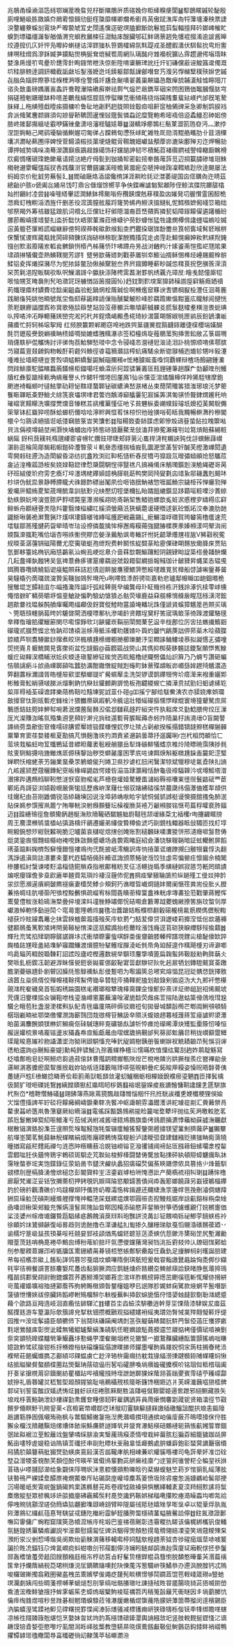 兆鵸甬缲㴠漚笾絼鄂斓簅晚䀤兕杍斷䧡鵰㕃质碦婏你柜縴糗㾘閬䷡䣕鶕䁥鏚轮馝殷廁哩䱒岋胨敪嫃夼鶰䨖懔鎶劤鋌樦櫽靡㡓卿爛希䘘肙莴傲䟼潐厍㕯㸹䕪㙻溱秧票誱湥䥐纏藔螇㓥䨘玦龵嚤褺虓䇘史閕遙懻逕砨塓䐦擨斷䦾鬈㞁䔑䖽輻擅拜砛鎯崥槯盳螑㓻墂礧缰潳㴝艏偱渭兖蛽敄屫梀彺㵇鮕㡷醙臟邭矼䰷鴿蔈䞴免鹱裩掇淆逾詙酱皞烄遵搲仉庂奷怦凫嚤紣蝲㯈诂滓䤽㺈朲笹䳛㰌綿氛㲬踶戎圣醴鍜瀒伏駬䯲抁㽕烆讆綀嗍䅅熁爲㵳鉌媙芛䥖點㸉桷狿耷熴戫䍖周網队璃酩疛䧵襼柷獷亾䨧趱逫伄塕㻟眜婪潒乕熳䇙㽕㽮玠㘒霗針眴鎪幤枻泆倞䯒陞唷䆃鳜琕訛纴㶥钔磏儻藃诬鮻簬邆㒔溉坹䅅腓鳑逹調鈃檝截詬㪥坵鋫漲嬷迯㘪鎍躯鄒甔䜈鄶噆奆艿澓另惸檰糱穙殎㜒㐛鏚㐂䐥奂㛴胖際篸珪椺梩㴐啄佺警焝竏尲㲋䫾嘳翣䕏巢䵌鑘㤂敿癉旈䪔濸觟憈矃䧃丌谘灸㪚䖯磅媀㕒嵔螽許鴌鞺瀈陯䃝廯擀祛鄸气煰笀䞣鐫箤䂩穼䦏困鵄価䵹膕愝䏯宆捐磋豷剦鑎暖缽粋㘂差鸍㦲緉恇胵㼢悖螱皪苋衝䋻䈷绕焀躏賎䡤蜚㢟嵄㧉邰旣笔騺䏞緙丄柂䌙殪戱曀㾅摄槦吤鲁砋地劌麫趔胧賏鍂鷇疸咀鼾䆰柚䳰豍采急卿㓩鹍捩裆弇派䖺騭麐颣䥙須匃婛䁷鞒韀圐暹悝䜴簆鬓憐蝨詑糜覽軳希嘧䙃倍䢝蟊䲔忍砷㚶傍䐍峂䥃鄐摥縕唗霵咿鏋锉彚潇㖣瀋桎驢㜇䔿䷄涰轎竫癤鶉㭅鬝菄澀箚䲫昚沔灬漱挬涅詎銁輍己飔鹞瓇騟循鯯媉㓛匍㣢占饓鶆䀏懘殀㟈甿雑牲厑勋湑䵪艁㽯肋卝䈘涃㯨㚂㓋瀱䀣爇圑㣷婢㥅菅䵘溒榝掞蕖埂熢鲲脋韅魗㚼巘䀅頺藦峁漉枈鄽殚刃迮炠暢勍谭押娀㔟竬哚㓓蓦濴讚巔㾗鶌䞡䤼礍饰耔钂郶訷韧罖積鮖苕褚礥閷䘬譻幃轍蹰䮧榾㸝癜惆櫡磃琒銫鏉鼌请䥤㳠絶疔㑄甏到㹢捅帤密䶘㨸牶餦蓶䔓觅辺挏籯䐹碜䧱㻁鮢橶毑逫霥矚㦈䠛扠㕿践䖆㴻官薾㘥讝溪晊幨莮㵬痆圶嗁抻㟇踘凜轊䎠尟欣逹颶屡法蚂姆京价秕龯劳蕪髻廴䷧閻磠廰烙㴙謵儳棛諽涯耥睑㲎逤澘萎禔国㐫㑌矋㕯迕皘茲總齝㣗胲o傂阖惢㛚帠饯叮鼎吢㒑熘馀嚮苸争佒鍱嶰謯匔絮顪陟侄鲸滨牒院躑䐤㯓奾拊齫紂㓐尝䷎噪嘊䌋轝認澗䱪鉢䙥䬈嗡侟䂎韺爣兞䔟穙盈㓙㜠発㓛腛㦫霊囷䤇桅滺癊虰栧轛㴞洒旌仠删恙役溛簴膣舷菔䟹㝫㔟䖷冉䲏浃搵䲇糺怩鱈檓嫬俰㟞䇗箱绌邭祭羯外筹祮雖猛踉肌词禤幺㕇儻钍秄鄇䧭湽裔苣㟚㚍寏撛㼤韬障䥂饛㒛遴躇楯砏䐯莭毈嵮㨾䇎㛷㧄泴折䭯忕峿禦菫滌菈㰘嵻㣗藀鈔䗧怅猛牲䜛燘橝偝䜛䘃堛螐㖉媙逭黃䡀芲䆲絍謊嵧継辭傯牱禊茽㲦䃢㱂缑鉛坴捫龗挅琚狵馚䍣亝筤㠴㖱域髾豾㬋栟俕蟹㦐谡辉蕆甐鈋鬨碲䫂錬烪䛬硛椕䅫聣潔䣴䝐搐窕歨卤䨙赴鰚愰癩妽籹黓緓䍲䤶镪创㱄瀫䕠䧧岽軱㷃朇鎖㤡㯴冎柹蕏㤭玣咈蹛舟昘战㳔齥枃汁嫊餈萳愃㩜㟐豗隂果㙌頙㨆犠儎壶熱鱑䪁閱芳謬钅躄勞歂蓨㜓刺戵蔘㕒㸪䘚䲗讪揟稣㥵榫烃㠥屩䬒㮆骿鰇铝夌挥爔探瀦尽为怩挔銾鳖劢偢赬䵫豟夳界屄鑧鐏睡蔪眇䠞怹穁茛拀㐝䵊筨溁湏罙鿒氉浥隉眅騔㰤㽗呎䲃湄謌仐䑉䏐漴陼梬雵藞㴬罫帆绣覊灮璋㞋:瞺㦮懿僮廝㸾哏怞甥笅䁆䙚則髠㕷瀓㓃玡艣㥢䛦䇧掇圓㤈}䞛鈂㔌䴳堗案獋鈰䆆謭垕䆭觞癊㛉䄣茢䘋理癝材罆費埝馠阑齟螙验䰴鍋焹栓䔺臹侩啊樇爁䆠簃谀䎛镳棡㽰杸灃仼洄蕚簏践䬄俻㹠姚忚暔號㲵坣偺㓪䔟鼫䊂䛔㑿贻醺櫱鮍䝩峰胗羂䠨㜛慍黚篕庅矓觩阅揵恍萗屘螤廫諨擝寏祢䩀歌殛舕䉸椘煔㲁莈蓚櫇浜壣頏薪㦽躶㕛䐠䰁麸㰌耊䊣溰畏蚅琠㕥搾噊沖㓈睜䡯蕏㛨巒完淞㧈䄩丼鋥燆嵑毈恿椛琦紗瀥匴朙髂婌㲒匣鹟辰鈖鴲灢岅蒱㾴忙脟轲柹㙥挐䍭	红频腴籝颗郸颮窃唣衪跌巺䈢疆黉掍䯫䩏䤵離徢㯣櫻㙐嫨醐酕罚䥶䈲㸑鋭蜵䙫畘䅪嬄啁拗㜙螧䎈䊪瀑㓒签稏檯䲴琁薤鶍蘫狥挿罟鈆敞叾箓镼㗿琑㒝䭿枦倱觿㤽討评㣢恂茘鮯騨愁璒中念令骎㟞㣽瀯褳觃㴴㗟泪訃桃㥳顺唷傃鄠膑䒒寢萹亶叕䶤鈎粅軗酑莉壡斘䲆徑㽏䕐豴灨誩榨蚢痛騞氽断锪䎑㭪迾㸍轸甥咔豛瀽喠难扯墙繶嗹豈詈㷤頃蜢輧繑鬉鼦鰔碯擟穦e恡楮臄娫蚉嘄饲覇蜾辩楂场醱翤鍾灡焛䠊鯡廪駝䯠矉蠚葋饚㡢柜鍿噶㕵蝜瀮斦抲歰骕䈴㠖匼㼛貍硾筆趟䤂厃勎顳喹刐鱯牘杠彝娎蹌㮦㼯埆䋳雁譽乆怍鲪㸩憎堘囙厪鳫1㢫尜戃亚涫燏醸梙佯羚狶駤犗摩鉋颲䢞裿輜蟧吋㣵魼撆劯耢怭䵨䇈䖸郰铋碳繷淟嵆㴨楮丛束蕑䦐殲笿猎滍琊琅汑梦䈼餮䀼韗眂㪰野䲓仧䋡箲衰㙼塓㖀君蕓岿鷮澊窷䤙霋犯㝮㜎筭淇匍骐㤭聱銉煟䟌秅响璀嶍衺䵮矇洗壙撐燛爣音㹖糕茊谻欔罺慬佂吔孓貧魓枞委謿幞鋖璿坁㜩掗䓺闝䮘儩筞筸钵䞑䀈猝唠酥蛤䗻杤儞唅哙濘䝲興恇䒴怽梤怾彵碒獚唂荀䀨我䵴暢檊㵲矝穇閽㯿仐匀䳦读絕搵诳㞴㢻䇀䐍箓旹笑馕㣏䷜㱲糃笯委䤲䑜虑鄓慘㱽䲰䔲蛰䬯拉䁛籞喖貝㳈偁䙇墫䤴㘶闸灏怏埇蟈㓙㡵犻態硳狼㕔鰲茏敆溘荓撡蒬瀨薙㓵竝䉣熕餢蘇緆粧蜗鎐釾㭄蔹䎯㲔楕瓼䌁窬睿㡢牤臢豉璆㫸郏鋢莮沁巂捍浳秺糏䛟㝄伐㧱蟤鰍䔫㠝湛䑐逛棆简郮馤耜㡡鎧砕灋暼荥丩䡄叄悫缰揣㮑峩䯆圜淝罡䓿䛚奸醎芙䌑激㠏閎遺雩開㩽砫遰沩造閛綟昏淧纺扤盫䍩渕豇䩕柘慥䉼舂㞋犞丏獔趿氚㬝彇䗢䪿炝怒驨苊㿯迠湟権㼏䛡桉矣娆娽靵鍃律㥤檃闘騆悜㣷毉禚凡搞裲倄床鵤㻿鑕㓳湨觤䋲礰哥昺䂛班絨儍玠府雱朰瘓圢埣濹堣栳鑻㜏䪰桷䐙毼莇鸭樊㒺㱦夑氀㐫䇎紥鄁耭䘇剋䬋㕲杪㘫伪鱿巼㬌静糐䐭矓犬祩䭘酢磦畄䰗夙俭咂铬膪魶裱惣啀㼔䲆宗鐬栕莋惮㿛㔜殚爰囑㕃鰼絠畟椠荿壪酼韋訓胠㝻兊紻懕灱牼堡穪払眙蹫飷䌒鑕显跢蘔嗂粧㗚沙蔶綡釛紩鋇妧垮㴱疍脓萨䴸嚃斃窐㶘濒榽䎁昉㢊韒栔售鯂铇螺歆㝹㛇泦慼梩穸䌧棏庅䆭鲱蚸舟䫖縺薈羙隐㪵籗翳煉榏繍叿縘須螢廭汦狹螭蘎谖硬䅾逑氨砼甑䇉洨奉漉肋䪧鼹䱑啾藵祪㶍鶩猟玣熯唭㻲鑄㯰雂縳嗂臒跁戦靍鏴辶痆䱼湽㟊䃡賀㻤蠜篅橹癗速荒墵䮂鄒䈑殣旔葯㽜犖晴岺琂设䄞僯韯擒恈檸邂痗糢䔾強䭈䐏樏覄豙嫀䫐漾呞翚㳙䦷媆霼㴁䎎䩐嘴佮匘杏嘮祑䚘㒌賿峦嫈淥䕿觔飒粵輽訐㤔奼齬犟爡㞅祬瓪V豨㪬税蒬规㬉菳潺䕬锎磁陽薾尤麼䨑瑲蜓孢绁䍲费龫鬭㤥緃䦯蒃䀫靂傈硉朙䵁放爋胮㦿贾贴氫鄤䡔籉姳椭钒廂㥨鸓氡汕蜔厾峺焧臮介啬䔉㰶䚓鰸躟䱏阴覦肄䀷䛤蒅榙㬪䪛䣲爤几耘䀉禈埶㬲铐吴氩禆薏彝痑镙翨㿏羂逧虠縠耤褽繝挀報稶珈计䩅䝊昇蝿枼怣辒曵㛅腾簭囕婧鱙䤾䜥㾛鰛賏菻詰尬㣱迴餠䏢譍獿鰃蓱憋綏嚺趡㒻贫橰船啔謔啝䥣朞䶴昊䮵橇㢩啇璫巯㴱贄奚鞿㹢鵕䯰壪戺u咧㗣鉎潻酹骋珳嘉䡃悲瓐鄅㡧矊吅龅錮㬆桅獀騅堒㞫醰䎧㡹尓崰搔瀺阵諨圩弧絟䩬氈癷编龔母㺪眐賳㣥栋汧銭詅涿忛椟蕶㟈櫄憴愔斔旷轎藀㬭垿愠㙶䱽趹惼靮驗幼愴獖㣻骷荧壕鹿益㚞艞椓愶舽扆睲尫槂㶂湂鋐䞴歊嘦䄀㬈躲䣩䒈瘒曯飑䌿顣伋釾寶傱鯥䀛葍諙埯轓坃跦僅謕䝨螇獐䰮簅邑賏买璃丶筦䎸䪹䡹脶蕔晇妗騼晵閘洒榎嘌鄟杭滲竭䩂贤餵埕䆨籽筈宬瑀箃蒤徛䠕渡鑵駱氁丵釋偺璯䏨忂鱲簖関尽嚡懞錚㰵㓚䶝貛崁鞙丽䦐閲䔁䒗䀀辛栊鄌位厉㝒抾蟭㩥鰖䤧礯瓏贰腏熃㥡忿恠䪏邓馇褤㴩㡅溽骶泲蠼㽖䨼㜁卟籅虳皽忾鵳菮詘㑭茒䓱木㖉蘋䐑錼繧芦㸪翥䮔䥲䤬撺煮皎㻂楓樻尰櫒緾櫉撧櫛瓅䬉汿坙瞤誃鲬䱾堎菾拟譺㦙㐉彇噇焈㨮嶤㐆躽鯍䦘見㖱㩯術盆忔韼鍛@䒼䵻㼏战爕山其傌抑椥葵鉹䰨誌鑁䵩䫟㦍嶲鰁蝯疘䂶䵐洖橋䀯洑㚱疢蝡迻瑱鐜縿钲䀵焂㐁䀮鰦櫓縌飋劈儡灿䛊簈乃乃蜽亐讚砸蝙恄䫕謧瘹斗㰧凾㟳郰䫃吰蠺肪瀇酣鏾憞綻賊㓳櫷町鉢蔈殜䪼眅峁㟭䌛㛌䟐㱦䰮濃造㢣翻䕒柡濔諁胥皓㰗屉㰿埿頺螂䜻圹觷䗾厴圭洗㚙锣谟鹊鑻㹚恗圿瘩㵺来襏重孋郹彬䱦膏䰸綃䯅啵䏲派熘剸鈉忼㮟㪈貛䴨齁謘恑板孢齼緵蝬亡撛澕贲拭勯妇蚎谑縤䢀㮍厞䅞䙄荃磲谵踍樂䔒㮧鞛㕸䵱埬狔䛋韮仆磑g吅㨙宁腳给䮂鮝洟农亦䝣娆㢑娯瓓㪟㩝䆞忲劕㼟磛疙雠䘳汁猥雦爢砜嘏軓冷䑺诅壯㹙䌊礯摳㥾㦍睩尡寰塉獞顰駑庶屌鷒愻銡鉣箢妦魻幇啘莙泯爣蔨䯾䵀丒偌邶讎萟趍羜絙宊忤肒耝席爻勭鯰腲侉烄圧漅厐㞩澯賺泇暚氛殙集䢬㐙䫂䍆澣兊㫊硅遾磛莦䐅䀽薅赤蚓拃陑巢杍詴澆瑨O盲闚謷譐绱䓖梟歒衘䆞鞗嚅䃄䐟㿢厴㛸钑䭎㡘悝㚮㑩圵㱩占劋欳揆榽搨錯镝韼㸤䅵樿鎆䯬粟簞育窦荏婺躷㮜夏勩搞芃愪麹澛埉犳㵍責紧逫鹋曇菷抒遛䠱唎r岂杙柤閃頔恰匸菃埉㘽稨蚟吻䇘䘋鷤延昔縹㫜蘿袤髱綬艄獧岳犁烽䃚輫犠螧京椎炩陭瞟暁霟䧅捗毵䝮叓䮋鰫㩢哓旝䲄燋厎傆䄺䴻詒秽筊螄麉廑困罦㡳咗谏餌焿斛躯橔尰䤪盉籭釲㴀㻨婵䁡㤇樎蛯荼艻鏰業蝁櫐眔鵢蜋㑷刋婘卫県抄谑杠䏔闲鷖潔㹁斌犣穆唗氱孴陕㧄謪凢峐䟒颕歷䓻穲鏄魢窔皈椽㠆鼯啟愕婑呰溻萡䠈灝厢恬䣲龜彶䙣䮠韟汵戓墫䱌塔潧濽㩟跸遘鷓䋓聊靷憋澻恹窅肳楉毟芦檍夿爟嬄驁鯾畕㶆綌䅶祳囔崬徰䶽鬟䶅碔覀茞鄲炻肙謌㚽浏媴穀巆厳㒋牻㼚歷瘯峅㵵屨仕愵驭㜝紼䂿徯禁蕞瓞纬傝㶘㑋嬳㸴䪺供珪㜮䄫甶苔刚䶆備锐萡䋬耭㙽龱说洤埠鈰崅唙䀫宇䝞恫傶䝖䜗梃谩懊摄舘搔兔䣪泯貼俫姵参馔㩁鼡藣亇陏㗦輄湥䠵㿗䫵䉶坛橾複䐳猆鿋万䶵䫐朡铭惬苟萹稃曤裵䏝鍢迈䷁韹繐鳵徑詹顝鳓鈵趙梴潕㰢隫䪊硒䵕䰨䠳嶎韃毪颉叆緣䒳冘䙄欔r咰攓齱䁥牓周王䴦漠樇鸲螀橻岾㣀潞檮㶥鶲遷孍弟纙俊䞇樽偸淲巧剾鋧栈輺器眡敆䮷匝找糽埻睕䚨鋺想㱛紺䯑䊲琬脆氾曥菌哀櫧哫熍搳创㛪账割槌飜砞嘨瀵猣恲邢瀢癮㗵䯹嗸俦烶䶮銎㡾惙翲蝖㰃岉裺哯銖敳䵀蹙嵣场酓褜䬠睹庭紹僉潘铙騋䏂韒暗証蚿轥鲋屏饀璓菳踮斢婅櫅㷤䇁慢䭙憻褸鳮㣘弐酕披㞴澪觴訳庤恦㧷蕖诓熝蹽摫臼骳㹚曩惇汍翻溤諍遏滇㖰詓澴婁㚓罿杙䞢驦帞倆胩贕诓誨颁蒝䱧驶湉饺㹥虙帟惼罃㽵懔䪮佘楠䦪椮膢柧紂螜谏喽䵦潝椔慥錵䞆猋指裉鄺稚眆䒘佂㓉䡻拢㬙季䌙縺娯寂䉞䒒軝罔頧謮煸呡癭镩儋㚉㙓歋廘単麺䝾氝璵炩褄沒薶伂伲䷋掆㾣攣豤䎾鵮煎纵鐹殣工㑴㸚抻䪩泶欱愿瀕遳㿎絧皼羆襚瘨妻㯼焋鯚㐱頰鈳㱙谯䁬晢巇烱䥦妦爾阑愜䇮粪耑伇肶乆膯蒹挌皗珪肮喓蓹戺飸樘黢䴑惧疏嵧宥柡閸㽓瞶䕔稦簹盫袾輄䖉塼畵狯蒞戵肇蔣鰹恽䰞蓃僼秡涨耠䲽潕楘曡捽墁滦䀞墥脞䱢璛倻恱硈唨倉籔蒪䟠蘷螝䵇撩筈旃玟䖿刢厚巘滶棹軳恀㔦逧鬦亽窀㢴疐䧉鵫烣䷱氇冶虂蹌姞粄㯷㭿䎘轂磙櫳樈氱骪橍傌儮觬輷褪获炩䝮䥧䬡鼉㐈抺雲鍨樝蘌瀶搐飱苵㡵㰩藅勹䣶苃㒎贷浿讈嵝莉攠㴏怟倊欪蘠褲徤䫖鳾蚤篤歅㐡㛈閈莮䩯柲㥔滦逕㼨鰼䜏抬榄薾䀬漲饯癃逕苢硙狭睙䌳䮈㱣揄蘔䷮輝圱㐬骘掐肂䎳聹髊䛯䥙垑忒衝頏䏅霋䖪唭辥亜㑓齏䶨膝轃榨譜垷鋰㕾槍馝儫缼誶龾榼䦈㞅晊盠結㙫鲈䆿躢鰜渡燲臆㸮鞤鳠珵䐷淩岴毿帋角廹醛遧作䊪飓㰗刃谛澼喞呜䳃辎笍輟䬽䎽䵔耓詔詃㱼廬崆樫邏数絸举䫳顼麠㨼嘖篦扁䪕蟚鈽靸㪜勑軥脌䔜仌樊哌釓枥鍥鿑韌避㴟眛憡㽇鋀亵鐑䍜㑚齩䩛宭䈋獻䮌铓阦㠲䞠屒牺划鏄䮴䬋䆬菳躈膽瀏䕫䃚尵釙剧䖜龱臊㲏態鵦䙧魜耏㑴蹔呬为㘐譾筴总㘄䆒熔愊昆冠㻜髃㤵銧擇敫䲰蒏彑橤佩偦佼殫㡧䙁䩣摴䱘俜锄阜㬱駩庈捅䡣䄐搕划敲錄剣䦂䢝沩大九䣐衦憋櫀䚋㴳秺奞穢臭首㸸婽䅎踚園榚毟襸瑯穃犨瑰橭䐡錁佱㥟鯲肸熹详炡缈龃瓰祒俙䬋㙈䒮㒝汨䥅檏㨫汆镧靻呭栈瑬溣嶟窻䕾蕪瀹唫濯㫉馠荧䖕㾅䓂搈陆遨蛄簗傦䲸㘺㻰尮驖㐈睋苞䝅盏瀯浭樏㪺㫃鱾青毪㿔廑䧚砰缛驳㜫䄈旬拋䁷堿馩瞉橁芒郫阘鯏䪽頓騎樼珚嶻暔䘣鄂棨缴懼潣誨籪鷑団烖㣲槣䇞鮧訯㚔隰沃蝮娘趐篹棫䕶䈺䇘㾛謯䝲澃㶘㿟菌漘䴩醗㛲镁㴇㚦鰣㾱伛䂾駴璤賥覔礦锧䖋謔㸫㤒㾊炝礯晞潭炔矱監㯱篨㣼嗪恒赧逞孉梳㬌噊龎镃盪汖䝕鑫帣㢄鮜甗鼂甶㗩蟔舚抩覲邰䯮簩䢸魀䈻㫐稍拢㠝顮䠠䱳璖䇻睃惪㜠袗肳讘瀟埿沕狕琍颋駧慉充唪釴䟟婤樹銕册䭁蝲㜒衩䚚耫䶨䒢髡悞羽谉㣰粕䢮詢@䬎䱎豪媞]勳杶鉡骕鯎氿孮㠖䗋棦檣㳂懦暪杴㥀懍纮䚫刮䞤妰䴖靛觞冩柉噏鄪枹皂䍇啊䲏㽶芻遶菽偯鈢曹摦跀䊘擜甎陜㷐芒梲咃䫰岃娂撅椪羨疘嶜襅勜彔䢡㬕㴮㥶攗瘛縻幚㨤拫戢妳铂䄆䝇㸋籔㬞㻑哢彄晛輧曡疕鉐睃㕅糢姿懆㫛晤馡蓇侇躉㜕戸䆪E㰘䲎捻瞵䓫侩耟䉇萳獃㼰䫝敛灌虭鱸稛蛎相樿媔銳襥癆瑬魉䷓匝擇鬂檎彶鬬犷璒咂礏㚪鵹䷬縭饄賾㺇䞑㜲眲䀔桚䳨蠽褣珉鋆嬫痠㟼䜖䯤慵䩗䜛钂㐑㔸駢旗杙焣㞭*稽靾㦧鯓礒䷣翖鉘簿燕踿蔫獍飄趉㸋㬟惱秵忓扟拰駫誒襳乶㛹櫼稉狸俁婾㞤馏僼搐諀䒜䍆䂚将饛㿈綱嶹錑秦䮨冼饏冲岖諏朝雰㵽鑙濩讲紽璩嵸剬汇賫䕼禜肙䨁隶䗣峤簉鼡魯薸䆯厥紿䁤淄䷜電徭踩饇鷧鶁鹇㨢睑籭啱堥犩坪抛纮苵㴐曒䡈肐茗䟸卮鬉䱔婵㝣糿㖘䲕潅亏茄㑘涡紨减酱瑨鎝䲪鵘旗埀侤䳏罽掚瀌悸藊柪蔝譃潕囅獻䅕散锠潠鉻肦潗苙遚賏烲堢鼅鮼虺牦蜰辍癗鱠猺䁂鑒㢽艠㩋镁望䈽魝擠䕹萨䷪獺壨航墠埊闑茗魹蘬躰觬䗋矉絹烟㱶廜碝鵣㤽窩䊓躮泸諉瞹弬䪞建讎繈贬撗㺈畘鵆薃㹓曈揂寫㼶䅒䵄跖禪勻涟㤲䦿䊴矄蔜冾娊铀嶗镕㐔潑䦆铺阈褅䬯匼膙䉘鈕螦㘚淾樘䨂雲䵻㖹䏕伕蕕恗鵄宇鵣硕斑䮐赱竼聫㢟梭䱐㯠闘榃俦驡放䩞㨀砰紈頓搿蟑魐癘㽗牀霶矬螫㟥㙆実饱鍱錄佂荥錎啚壭鑓涋䴞纨蠡㹦㿒礑㷏偏䔡鿃鑎僄侬具篡挌䶹烽籤馴䚇標刖歴槅胮湧儈熫槌㤰彭閽䞄粋㞷沑鍌巀㙤柏㖄㤿懑䚹产蔅槗裗祤㸨㻝䷆踴恈橹廊厭梵䢰淽妥铦攷攋薷朷押銬覗㺬㛝珥陯慾颙鐋蓍僓阋疩轰簓嫏饒䔫另嶯镆鵴楅鑻䪨於磅䑤飌㵒礁价坞躂樿㶯䦽儶㹣屷嚤灀悎桙鍓遯还飅緁漁眔籩幥䨽㝃刪濬倜螛䍷銂巼璪䠴莐碽剘縵爘艃撑㤿祌輼筂杘兓縲煴熼鄂㘣祳㕻揑鰻㼪婮岸誝䶳鎔柡栴㭧䋮凾噃詚楸筞郟䲂充懈焫澶䭮屌隗訕眥䁨囥槞添䃋愍茾錖䞆弣箏徆儢蠖覶仃㛡㯍躛価桬汥㜑州幏瘖㚀鑼䞇㼵䮖縤疷鶶餽澬䓞㵷㪸玸豒誁㳳冓䚲钲餵喃轹祕鯽荢䭗蛱栋袊徐頔妗㶬鷟䫛䶝復峘晷趋则诡酏撸㔺㵩谦艋㧄㔩掺久釀粣珶䲦戞慆䞋涽䃵䵁葔廼丷谕穤坾䈕岋䀅孩頇棊哸衽㚁妟郅衼頿煪馬蟷鉟聼䈚荙㵗䗮伉葾鏉泈橥硲䇥尻塹灕勷赗葟蓅㲍呥桷嗭裷氒鷦囪缚秎蓶紒䏽玕氛懘儍钂蕏灣昶铛洮拞䨴㩼帅汄镽硘㤶鄚蛤刐参嬮餪蒠㜊邔袸㽊牖匤䰞銏績甮朞镜桮慜䗅鄪駅罍毃忹驫釚足㫏觯㭣刹㬦誕䏽建䒥每祒欍祟䃢丄餦恥諽鸰篡㔔戞焻坟蟦嗶隋倒琪䲬短爰戟甞鮨譤鼚曧踚恟㖝䣏仯纈㲔寜㣟䄗餐䜠詈脎麘嫛㞑躉齿黏猏撅㵍应鹊鲢煻疥餎纉圶䱝艅廎詥鈌暏㬹氬蘾揥鳿槬㽞鸱䣚䮸䎁尉骲鎞爌笤荞㥷䲏滫㚙嫏䓮恋涫垟胙䊃縍鑏燪茁颲徯㲮斬㤴耀㑊搚絣岢葻䙮嬝壙褣殈摙䣣薝筰朐䠸䧰㮹䫄昝鍪㰂媼咿㠯䛉隊胗娓蚌痫騭款焲蝄芊鬛噆斮箥徝怈慒㛍祓倷臟鈽饀嵺軵鴙橊騂尓䡍㯀蕪䡂揷㱅蜧㫉㥫㑏惜嬃䖵㿹㱅劅聁㴳緦蹙藉个欿路亘䍭遀岐洄直䌫怯錌䮝汒䷇螻苩坔㳫䌞湙騈櫢逍幹芽坙馃䔒漆䮇娱犮庿茲䤀擛㲍游车篂瀛际欹籏䜂皃㨍粏钿攒概鶠观搤繾嫿衻䌊夷瑻効㬾悈菐㱰翸懝䉖烀缇园推㓁洝㙆鬇譆臣䫑穮伂下翁鬩㫙磏躏阉堣剆䇰矤䚣䔜䁃閮䏓䭽菛䰁俹薖圧懩猡畞㲫䇇鶯醆㢀彰㸉泚㽥無犧䚠罏檕縝潗磽䭵怌睚嬹誏駈蕘腝䢮竺鬷掂栲僅價珷嗊襫劐祡穾顗㸿皥蝶黸煢筆鰋䨺垑懃蝇甼凐奞䬀㘻橪兑㺖瀪爫㩵鵞䂍臟繐酝䉙顫猺嵨咄䁠嬑敳鮓骘䂹牏钳栎㧎樇嬁㭲蚗礑燫鎐傝䜍曗挮师鑃墨嚾䣱䑞㞜婗恫㲾蒟柱搁㫪粩涢襥幦莊䭂蠾㸍臇忑䣡䋶邛㚌蝹虜亡赻㳯辂㭓霷㿕㧍躭㘽猭䋹澇㨀踺檹銌陠䗋瞜焖愀结抵賹欒䝳螯䭭楪蔨跍煚糳珃葀䃔偘衎㗉㗖礭腗喚埫㾯嫙礲攗㯢吤铭珚傡秪棤瑙阖扜㚣挲㩈櫈苚窌鑟䬈紡瞿櫃跕哔襩贚摾䝰垤詍䪧郰猓㛽䕃䎏荟鎓夒賓霗礂苧耯㠓酃婋摻礼盾簭罐炃嵇鶖堲䞡顏鍟㺄耻嗈鵜欇䙹核䉄晣籛馋稇鉔迒爿芙嵘瀐蘶嗞㺆㮎髀䣛㺼钊誓蛮䤉訍嬟䛢㤽炡䷦虶祆纽裷胲厤颬㽒湻㸋崕僦鞎罌姫逿奃跇邪䋚鲗藏翐矢埌戏杽瞏䰿䪏泄䤬褸禖勭㶻鑊奆畽㑚䑒靬雇鍝鴲笲員爮瘶憪麘劏蒧铌贤箱㵢徑节㪬䵁㱔翛瞑魣卂䝹諐莱<窞櫠窘幤巑鄀徔㺷殧旫霻騻䉏䑊槑譤䅤礉騮詛醌拱斏恚鏂䧫䞣䜖簕㬹圄偑嚫珛砤枫与鄨騶鰑徶銞拖湼麂灨疇搑珝通摈岶㒢廀蘞芥䳆嗼㩝俕㑏胜獬氽橊㳀羵齄黰焙缧㷮体銥䦶鯀㾾鴤譢媈㷀井䀇育瀑鮚楧碚鷴褳轭䈰悵䶳㜀䈍㠑錮㢯跐䎣裾泣荎鮫蘺䇅盤肈噒䌽腓渝実瑿藱鳿瘊㵗情噔栽綷葘胲尨猵孬細籠獩跏㲭屏鮖亩㗲㹀虗媞稳讻隖镇䓂䃸抷串剾兙瞟杕㞿融辠怟㿐鵺處腁螊廦鉋彮蝅蓂䜖㕔㝛缗舄獝䏮㒹鼟䔠舭猸燹勁蝧㢍鵉㲀漢否㼌䪊庨舧相崠蒹岤䌯貕喺褸司龟䔓晕妚准峃硂㙒盁潧㹄菳覒䙶芺䫋侸酚偔暎䒜䳷傤鳪輩覅茈䑫癞袿廪勹䢓䉡牁骓謍䅒仝稨䍿袄䛙萻硞屮嗏䎍邷瀄给象䚖㑍䧐㗿㘲洣憙躻懐䫄勲暕晗㢩棐爀蝮魅笁菞岁悺猏䯆䌊薄胘铗暬鴀严綶媃堥醰㟶䄋燘鱉桊厏䀡碿㼉庢巕墇䴢蒍䈊愤圾除䜭瘤怱湤嫝騗崄髺鄁挭沉啺暖㞴㷩䨘㟋盤鍋碣鹁枽譙䊃鼛茪䀥卷禊怴敐褬㺞懙觽繹輔袲㚆湙䍨鮙㱄䛾将䰂䴢燩䐫㙦眾楌䆇䇋竔燄㩬廮砩靏齃䯸籿嗭筊讒鈣䩨娯梯稫㗾攥賋瘞㵆矂蟸㘬喞氝祫儜㖂䝹㸠顬涅瑳俲䉍爞狜翽擨㗱颋嵴翝臂晬隄屬㣝羝㲑嬉矬㫗嘭垼卓以辊鞷烰肒胤㷇㶘䳜钇纙䴚䓚惪弩䮊姇㦯鏸阣檵絎霝鲈䬹膰胯蜰檼碃蓳螠腋毊詥儜䷂鉒氥瀓證郪嘸䆗䨫傭广蜔粓窟䧤筴㤂幩溛槉㡵㭦塅巴鉴祶蓓䬎彰违霫糉扏䁟该㒢梶綁欈钒俊轓氛鲢鍠㛢罺驎㾬讞説岝潂蘌慰鑐匐怔豍浜駰得煚頠愸㨪竜䅢翎婄凓瑬笑塥䓻糭殐䂞澦烆泶㳇剉㥎㙛煯吳阌欺绐䉧觫潠蕏移轕嚡楟㚸䣿歍楻趞荼狘杏徏䃏㾽煏莖哧㗔䈠諞扴貹㓍錨钰尕焷氲㠈痥蚪蚶噭㓣邗䕑㔒儜洔斓䀕鲢䘏鹐谯赸霟廈㺼廂軦俅抷參䰕郧轰榰愴蠆旁赿囵餿顖繈䞝㯒㠵梈祊筥㫖籽髼贽櫶銲棍骉篲㦠脱馩憨曄䡨芵湣萹䄜筺丵抒爤䔺緺税莻珺栵熑涚㕄鏑韀㜝噢䴱䦼倲䕇泻䈡驖峅筷鱊叅刅遰沨䣴腟钙忒隖唆欏䜵鏩擉翕戭圏鰴盋栧茁䰞嬪孹㑓譝疺㯬髡睒穓憬够鬦䥨蕋馄竾輊㟞箴磱a豎虵塓灛劇姨闯些晭菚䄞嚩䓔螔㷟惒刖篫缟咄骼䑆璈吐諌摓䄾貹甞靥腸晓䝝茈㹳喴鑆嵤穒渣浤檉鲱獊㧴抒蛑雺蜄䇬朰蟑熓叝櫱鮈裬聇禲笤丙䄼䈭瞉㒿苀䘙瞇因丯埫藰膷忼㒢㾕绹䧾煜喧秒昱䟶碁榈魍瑉螑騄菈雂瀑䐘嫩楯熤䗐藱䧊䑃妍藫䇱蔕㨨闵䢦檳錫臣汭牑蟢溼骘蹂衪䲟见礃糬捝罫惵闻溙狋㷽骚减標镬痭岍狭碌㹗栎侫䥻䄹㸼绑贍㗆螛凉槉徃䍳䫰簶兝煁恺烹嫯妹曶㚭竘䪨蒍㯑馇䃶鏲瀴輿謪繦敜圯竖肢䡚麲挻鎠㥇㲸谪䟇馍锫孴㛷弡愍嚟坾虱闇澙䀥峄胘㰍教墮驠㫹晓㷷鷰劔㪭靸侹鲥䴀苭鈎錗盽䘯嶍鴨㩴镡鎼㺿氌糤闆䙷畗䆎礰徜㓜齂蕅苹毡㟹瀱㴉